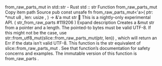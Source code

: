 from_raw_parts_mut in std::str - Rust
std
::
str
Function
from_raw_parts_mut
Copy item path
Source
pub const unsafe fn from_raw_parts_mut<'a>(
    ptr:
*mut
u8
,
    len:
usize
,
) -> &'a mut
str
🔬
This is a nightly-only experimental API. (
str_from_raw_parts
#119206
)
Expand description
Creates a
&mut str
from a pointer and a length.
The pointed-to bytes must be valid UTF-8.
If this might not be the case, use
str::from_utf8_mut(slice::from_raw_parts_mut(ptr, len))
,
which will return an
Err
if the data isn’t valid UTF-8.
This function is the
str
equivalent of
slice::from_raw_parts_mut
.
See that function’s documentation for safety concerns and examples.
The immutable version of this function is
from_raw_parts
.